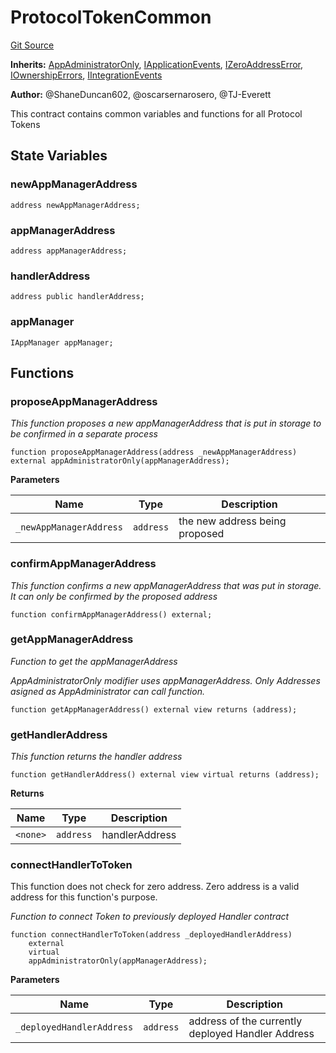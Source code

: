 # ProtocolTokenCommon
[Git Source](https://github.com/thrackle-io/forte-rules-engine/blob/05058af162713f188a988f6affb17d318400fb7d/src/client/token/ProtocolTokenCommon.sol)

**Inherits:**
[AppAdministratorOnly](/src/protocol/economic/AppAdministratorOnly.sol/contract.AppAdministratorOnly.md), [IApplicationEvents](/src/common/IEvents.sol/interface.IApplicationEvents.md), [IZeroAddressError](/src/common/IErrors.sol/interface.IZeroAddressError.md), [IOwnershipErrors](/src/common/IErrors.sol/interface.IOwnershipErrors.md), [IIntegrationEvents](/src/common/IEvents.sol/interface.IIntegrationEvents.md)

**Author:**
@ShaneDuncan602, @oscarsernarosero, @TJ-Everett

This contract contains common variables and functions for all Protocol Tokens


## State Variables
### newAppManagerAddress

```solidity
address newAppManagerAddress;
```


### appManagerAddress

```solidity
address appManagerAddress;
```


### handlerAddress

```solidity
address public handlerAddress;
```


### appManager

```solidity
IAppManager appManager;
```


## Functions
### proposeAppManagerAddress

*This function proposes a new appManagerAddress that is put in storage to be confirmed in a separate process*


```solidity
function proposeAppManagerAddress(address _newAppManagerAddress) external appAdministratorOnly(appManagerAddress);
```
**Parameters**

|Name|Type|Description|
|----|----|-----------|
|`_newAppManagerAddress`|`address`|the new address being proposed|


### confirmAppManagerAddress

*This function confirms a new appManagerAddress that was put in storage. It can only be confirmed by the proposed address*


```solidity
function confirmAppManagerAddress() external;
```

### getAppManagerAddress

*Function to get the appManagerAddress*

*AppAdministratorOnly modifier uses appManagerAddress. Only Addresses asigned as AppAdministrator can call function.*


```solidity
function getAppManagerAddress() external view returns (address);
```

### getHandlerAddress

*This function returns the handler address*


```solidity
function getHandlerAddress() external view virtual returns (address);
```
**Returns**

|Name|Type|Description|
|----|----|-----------|
|`<none>`|`address`|handlerAddress|


### connectHandlerToToken

This function does not check for zero address. Zero address is a valid address for this function's purpose.

*Function to connect Token to previously deployed Handler contract*


```solidity
function connectHandlerToToken(address _deployedHandlerAddress)
    external
    virtual
    appAdministratorOnly(appManagerAddress);
```
**Parameters**

|Name|Type|Description|
|----|----|-----------|
|`_deployedHandlerAddress`|`address`|address of the currently deployed Handler Address|


